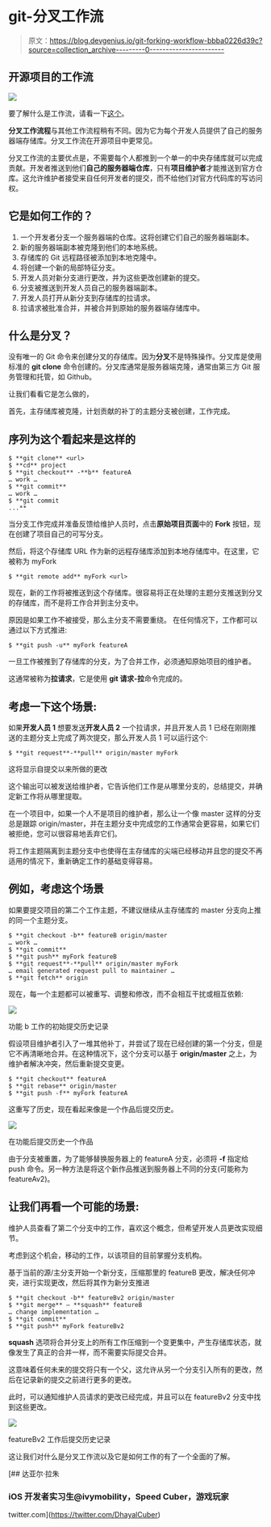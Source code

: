 # git-分叉工作流

> 原文：<https://blog.devgenius.io/git-forking-workflow-bbba0226d39c?source=collection_archive---------0----------------------->

## 开源项目的工作流

![](img/2fcf9f267dfd59e1a7ee86af7b887084.png)

要了解什么是工作流，请看一下[这个](https://medium.com/swlh/git-workflow-7134b4eb9e5c)。

**分叉工作流程**与其他工作流程稍有不同。因为它为每个开发人员提供了自己的服务器端存储库。分叉工作流在开源项目中更常见。

分叉工作流的主要优点是，不需要每个人都推到一个单一的中央存储库就可以完成贡献。开发者推送到他们**自己的服务器端仓库**，只有**项目维护者**才能推送到官方仓库。这允许维护者接受来自任何开发者的提交，而不给他们对官方代码库的写访问权。

## 它是如何工作的？

1.  一个开发者分支一个服务器端的仓库。这将创建它们自己的服务器端副本。
2.  新的服务器端副本被克隆到他们的本地系统。
3.  存储库的 Git 远程路径被添加到本地克隆中。
4.  将创建一个新的局部特征分支。
5.  开发人员对新分支进行更改，并为这些更改创建新的提交。
6.  分支被推送到开发人员自己的服务器端副本。
7.  开发人员打开从新分支到存储库的拉请求。
8.  拉请求被批准合并，并被合并到原始的服务器端存储库中。

## 什么是分叉？

没有唯一的 Git 命令来创建分叉的存储库。因为**分叉**不是特殊操作。分叉库是使用标准的 **git clone** 命令创建的。分叉库通常是服务器端克隆，通常由第三方 Git 服务管理和托管，如 Github。

让我们看看它是怎么做的，

首先，主存储库被克隆，计划贡献的补丁的主题分支被创建，工作完成。

## **序列**为**这个看起来是这样的**

```
$ **git clone** <url>
$ **cd** project
$ **git checkout** -**b** featureA
… work …
$ **git commit**
… work …
$ **git commit
...**
```

当分支工作完成并准备反馈给维护人员时，点击**原始项目页面**中的 **Fork** 按钮，现在创建了项目自己的可写分支。

然后，将这个存储库 URL 作为新的远程存储库添加到本地存储库中。在这里，它被称为 myFork

```
$ **git remote add** myFork <url>
```

现在，新的工作将被推送到这个存储库。很容易将正在处理的主题分支推送到分叉的存储库，而不是将工作合并到主分支中。

原因是如果工作不被接受，那么主分支不需要重绕。
在任何情况下，工作都可以通过以下方式推进:

```
$ **git push -u** myFork featureA
```

一旦工作被推到了存储库的分支，为了合并工作，必须通知原始项目的维护者。

这通常被称为**拉请求**，它是使用 **git 请求-拉**命令完成的。

## **考虑一下这个场景:**

如果**开发人员 1** 想要发送**开发人员 2** 一个拉请求，并且开发人员 1 已经在刚刚推送的主题分支上完成了两次提交，那么开发人员 1 可以运行这个:

```
$ **git request**-**pull** origin/master myFork
```

这将显示自提交以来所做的更改

这个输出可以被发送给维护者，它告诉他们工作是从哪里分支的，总结提交，并确定新工作将从哪里提取。

在一个项目中，如果一个人不是项目的维护者，那么让一个像 master 这样的分支总是跟踪 origin/master，并在主题分支中完成您的工作通常会更容易，如果它们被拒绝，您可以很容易地丢弃它们。

将工作主题隔离到主题分支中也使得在主存储库的尖端已经移动并且您的提交不再适用的情况下，重新确定工作的基础变得容易。

## **例如，考虑这个场景**

如果要提交项目的第二个工作主题，不建议继续从主存储库的 master 分支向上推的同一个主题分支。

```
$ **git checkout -b** featureB origin/master
… work …
$ **git commit**
$ **git push** myFork featureB
$ **git request**-**pull** origin/master myFork
… email generated request pull to maintainer …
$ **git fetch** origin
```

现在，每一个主题都可以被重写、调整和修改，而不会相互干扰或相互依赖:

![](img/a4fa49f027758201a4fbf2943cd15a6c.png)

功能 b 工作的初始提交历史记录

假设项目维护者引入了一堆其他补丁，并尝试了现在已经创建的第一个分支，但是它不再清晰地合并。在这种情况下，这个分支可以基于 **origin/master** 之上，为维护者解决冲突，然后重新提交变更。

```
$ **git checkout** featureA
$ **git rebase** origin/master
$ **git push -f** myFork featureA
```

这重写了历史，现在看起来像是一个作品后提交历史。

![](img/b2c2fbfcf9ac4dd5a7cd940d876ba42a.png)

在功能后提交历史一个作品

由于分支被重置，为了能够替换服务器上的 featureA 分支，必须将 **-f** 指定给 push 命令。另一种方法是将这个新作品推送到服务器上不同的分支(可能称为 featureAv2)。

## **让我们再看一个可能的场景:**

维护人员查看了第二个分支中的工作，喜欢这个概念，但希望开发人员更改实现细节。

考虑到这个机会，移动的工作，以该项目的目前掌握分支机构。

基于当前的源/主分支开始一个新分支，压缩那里的 featureB 更改，解决任何冲突，进行实现更改，然后将其作为新分支推进

```
$ **git checkout -b** featureBv2 origin/master
$ **git merge** — **squash** featureB
… change implementation …
$ **git commit**
$ **git push** myFork featureBv2
```

**squash** 选项将合并分支上的所有工作压缩到一个变更集中，产生存储库状态，就像发生了真正的合并一样，而不需要实际提交合并。

这意味着任何未来的提交将只有一个父，这允许从另一个分支引入所有的更改，然后在记录新的提交之前进行更多的更改。

此时，可以通知维护人员请求的更改已经完成，并且可以在 featureBv2 分支中找到这些更改。

![](img/2771cbec63d8646edaf2521246340b63.png)

featureBv2 工作后提交历史记录

这让我们对什么是分叉工作流以及它是如何工作的有了一个全面的了解。

[](https://twitter.com/DhayalCuber) [## 达亚尔·拉朱

### iOS 开发者实习生@ivymobility，Speed Cuber，游戏玩家

twitter.com](https://twitter.com/DhayalCuber)